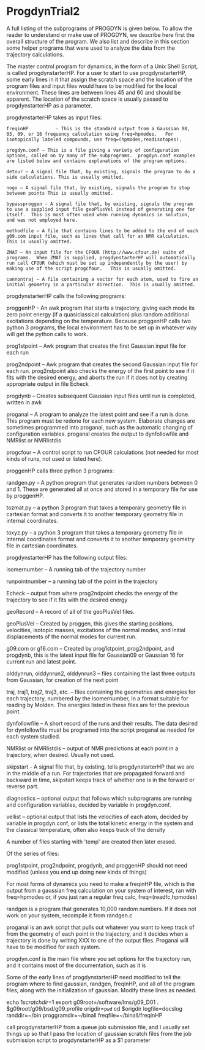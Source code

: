 # ProgdynTrial2

A full listing of the subprograms of PROGDYN is given below.  To allow the reader to understand or make use of PROGDYN, we describe here first the overall structure of the program.  We also list and describe in this section some helper programs that were used to analyze the data from the trajectory calculations.

The master control program for dynamics, in the form of a Unix Shell Script, is called progdynstarterHP.  For a user to start to use progdynstarterHP, some early lines in it that assign the scratch space and the location of the program files and input files would have to be modified for the local environment.  These lines are between lines 45 and 60 and should be apparent.  The location of the scratch space is usually passed to progdynstarterHP as a parameter.

progdynstarterHP takes as input files:

    freqinHP          - This is the standard output from a Gaussian 98, 03, 09, or 16 frequency calculation using freq=hpmodes.   For isotopically labeled compounds, use freq=(hpmodes,readisotopes). 

    progdyn.conf – This is a file giving a variety of configuration options, called on by many of the subprograms.  progdyn.conf examples are listed below and contains explanations of the program options. 

    detour – A signal file that, by existing, signals the program to do a side calculations. This is usually omitted.

    nogo – A signal file that, by existing, signals the program to stop between points This is usually omitted.

    bypassproggen - A signal file that, by existing, signals the program to use a supplied input file geoPlusVel instead of generating one for itself.  This is most often used when running dynamics in solution, and was not employed here.

    methodfile – A file that contains lines to be added to the end of each g09.com input file, such as lines that call for an NMR calculation.  This is usually omitted.

    ZMAT – An input file for the CFOUR (http://www.cfour.de) suite of programs.  When ZMAT is supplied, progdynstarterHP will automatically run call CFOUR (which must be set up independently by the user) by making use of the script progcfour.   This is usually omitted.

    cannontraj – A file containing a vector for each atom, used to fire an initial geometry in a particular direction.  This is usually omitted.

progdynstarterHP calls the following programs:

proggenHP     - An awk program that starts a trajectory, giving each mode its zero point energy (if a quasiclassical calculation) plus random additional excitations depending on the temperature. Because proggenHP calls two python 3 programs, the local environment has to be set up in whatever way will get the python calls to work. 

prog1stpoint – Awk program that creates the first Gaussian input file for each run

prog2ndpoint – Awk program that creates the second Gaussian input file for each run.  prog2ndpoint also checks the energy of the first point to see if it fits with the desired energy, and aborts the run if it does not by creating appropriate output in file Echeck

progdynb – Creates subsequent Gaussian input files until run is completed, written in awk

proganal – A program to analyze the latest point and see if a run is done.  This program must be redone for each new system.  Elaborate changes are sometimes programmed into proganal, such as the automatic changing of configuration variables.  proganal creates the output to dynfollowfile and NMRlist or NMRlistdis

progcfour – A control script to run CFOUR calculations (not needed for most kinds of runs, not used or listed here). 

 

proggenHP calls three python 3 programs:

randgen.py – A python program that generates random numbers between 0 and 1.  These are generated all at once and stored in a temporary file for use by proggenHP.

tozmat.py – a python 3 program that takes a temporary geometry file in cartesian format and converts it to another temporary geometry file in internal coordinates.

toxyz.py – a python 3 program that takes a temporary geometry file in internal coordinates format and converts it to another temporary geometry file in cartesian coordinates.

 
progdynstarterHP has the following output files:

isomernumber – A running tab of the trajectory number

runpointnumber – a running tab of the point in the trajectory

Echeck – output from where prog2ndpoint checks the energy of the trajectory to see if it fits with the desired energy

geoRecord – A record of all of the geoPlusVel files.

geoPlusVel – Created by proggen, this gives the starting positions, velocities, isotopic masses, excitations of the normal modes, and initial displacements of the normal modes for current run.

g09.com or g16.com – Created by prog1stpoint, prog2ndpoint, and progdynb, this is the latest input file for Gaussian09 or Gaussian 16 for current run and latest point.

olddynrun, olddynrun2, olddynrun3 – files containing the last three outputs from Gaussian, for creation of the next point

traj, traj1, traj2, traj3, etc. – files containing the geometries and energies for each trajectory, numbered by the isomernumber, in a format suitable for reading by Molden.  The energies listed in these files are for the previous point.

dynfollowfile – A short record of the runs and their results.  The data desired for dynfollowfile must be programed into the script proganal as needed for each system studied.

NMRlist or NMRlistdis – output of NMR predictions at each point in a trajectory, when desired. Usually not used.

skipstart - A signal file that, by existing, tells progdynstarterHP that we are in the middle of a run.  For trajectories that are propagated forward and backward in time, skipstart keeps track of whether one is in the forward or reverse part.

diagnostics – optional output that follows which subprograms are running and configuration variables, decided by variable in progdyn.conf.

vellist – optional output that lists the velocities of each atom, decided by variable in progdyn.conf, or lists the total kinetic energy in the system and the classical temperature, often also keeps track of the density

A number of files starting with 'temp' are created then later erased.

Of the series of files:

prog1stpoint, prog2ndpoint, progdynb, and proggenHP should not need modified (unless you end up doing new kinds of things)

For most forms of dynamics you need to make a freqinHP file, which is the output from a gaussian freq calculation on your system of interest, ran with freq=hpmodes or, if you just ran a regular freq calc, freq=(readfc,hpmodes)

randgen is a program that generates 10,000 random numbers.  If it does not work on your system, recompile it from randgen.c

proganal is an awk script that pulls out whatever you want to keep track of from the geometry of each point in the trajectory, and it decides when a trajectory is done by writing XXX to one of the output files.  Proganal will have to be modified for each system.  

progdyn.conf is the main file where you set options for the trajectory run, and it contains most of the documentation, such as it is

Some of the early lines of progdynstarterHP need modified to  tell the program where to find gaussian, randgen, freqinHP, and all of the program files, along with the initialization of gaussian.  Modify these lines as needed.

echo $1
scratchdir=$1
export g09root=/software/lms/g09_D01
. $g09root/g09/bsd/g09.profile
origdir=`pwd`
cd $origdir
logfile=docslog
randdir=~/bin
proggramdir=~/binall
freqfile=~/binall/freqinHP

call progdynstarterHP from a queue job submission file, and I usually set things up so that I pass the location of gaussian scratch files from the job submission script to progdynstarterHP as a $1 parameter
